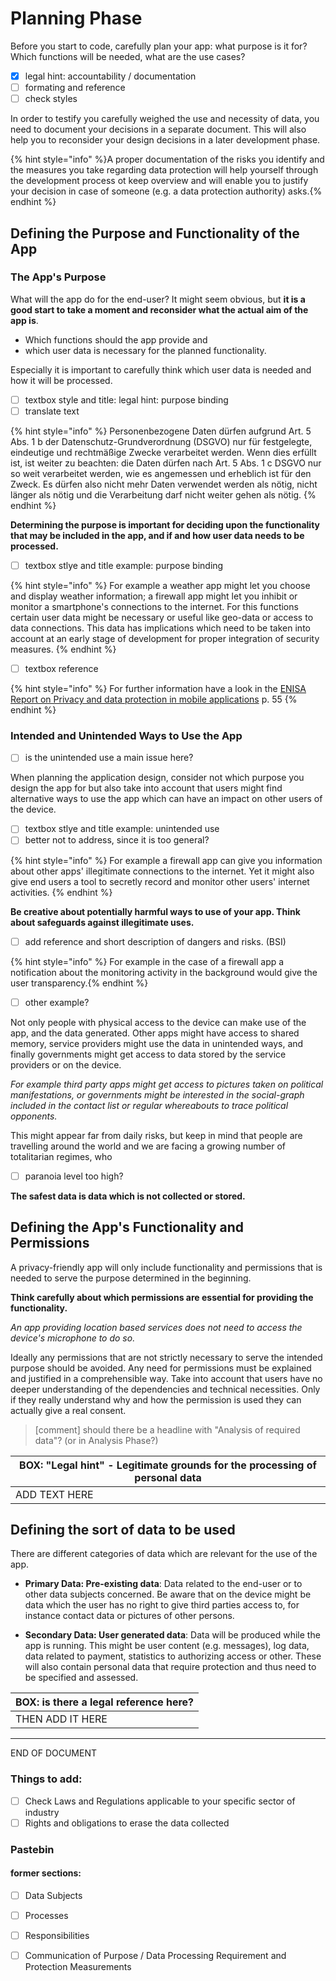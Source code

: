 # Planning Phase

Before you start to code, carefully plan your app: what purpose is it for? Which functions will be needed, what are the use cases?

* [x] legal hint: accountability / documentation
* [ ] formating and reference
* [ ] check styles

In order to testify you carefully weighed the use and necessity of data, you need to document your decisions in a separate document. This will also help you to reconsider your design decisions in a later development phase.

{% hint style="info" %}A proper documentation of the risks you identify and the measures you take regarding data protection will help yourself through the development process ot keep overview and will enable you to justify your decision in case of someone (e.g. a data protection authority) asks.{% endhint %}

## Defining the Purpose and Functionality of the App

### The App's Purpose

What will the app do for the end-user? It might seem obvious, but **it is a good start to take a moment and reconsider what the actual aim of the app is**.

* Which functions should the app provide and
* which user data is necessary for the planned functionality.

Especially it is important to carefully think which user data is needed and how it will be processed.

* [ ] textbox style and title: legal hint: purpose binding
* [ ] translate text

{% hint style="info" %} Personenbezogene Daten dürfen aufgrund Art. 5 Abs. 1 b der Datenschutz-Grundverordnung (DSGVO) nur für festgelegte, eindeutige und rechtmäßige Zwecke verarbeitet werden. Wenn dies erfüllt ist, ist weiter zu beachten: die Daten dürfen nach Art. 5 Abs. 1 c DSGVO nur so weit verarbeitet werden, wie es angemessen und erheblich ist für den Zweck. Es dürfen also nicht mehr Daten verwendet werden als nötig, nicht länger als nötig und die Verarbeitung darf nicht weiter gehen als nötig. {% endhint %}

**Determining the purpose is important for deciding upon the functionality that may be included in the app, and if and how user data needs to be processed.**

* [ ] textbox stlye and title example: purpose binding

{% hint style="info" %} For example a weather app might let you choose and display weather information; a firewall app might let you inhibit or monitor a smartphone's connections to the internet. For this functions certain user data might be necessary or useful like geo-data or access to data connections. This data has implications which need to be taken into account at an early stage of development for proper integration of security measures.  {% endhint %}

* [ ] textbox reference

{% hint style="info" %} For further information have a look in the  [ENISA Report on Privacy and data protection in mobile applications](https://www.enisa.europa.eu/publications/privacy-and-data-protection-in-mobile-applications) p. 55  {% endhint %}


### Intended and Unintended Ways to Use the App

* [ ] is the unintended use a main issue here?

When planning the application design, consider not which purpose you design the app for but also take into account that users might find alternative ways to use the app which can have an impact on other users of the device.

* [ ] textbox stlye and title example: unintended use
* [ ] better not to address, since it is too general?

{% hint style="info" %}
For example a firewall app can give you information about other apps' illegitimate connections to the internet. Yet it might also give end users a tool to secretly record and monitor other users' internet activities.
{% endhint %}

**Be creative about potentially harmful ways to use of your app. Think about safeguards against illegitimate uses.**

* [ ] add reference and short description of dangers and risks. (BSI)

{% hint style="info" %}
For example in the case of a firewall app a notification about the monitoring activity in the background would give the user transparency.{% endhint %}

* [ ] other example?

Not only people with physical access to the device can make use of the app, and the data generated. Other apps might have access to shared memory, service providers might use the data in unintended ways, and finally governments might get access to data stored by the service providers or on the device.

*For example third party apps might get access to pictures taken on political manifestations, or governments might be interested in the social-graph included in the contact list or regular whereabouts to trace political opponents.*

This might appear far from daily risks, but keep in mind that people are travelling around the world and we are facing  a growing number of totalitarian regimes, who 

* [ ] paranoia level too high?

**The safest data is data which is not collected or stored.**


## Defining the App's Functionality and Permissions

A privacy-friendly app will only include functionality and permissions that is needed to serve the purpose determined in the beginning.

**Think carefully about which permissions are essential for providing the functionality.**

_An app providing location based services does not need to access the device's microphone to do so._

Ideally any permissions that are not strictly necessary to serve the intended purpose should be avoided. Any need for permissions must be explained and justified in a comprehensible way. Take into account that users have no deeper understanding of the dependencies and technical necessities. Only if they really understand why and how the permission is used they can actually give a real consent.

> \[comment\] should there be a headline with "Analysis of required data"? \(or in Analysis Phase?\)

| BOX: "Legal hint" - Legitimate grounds for the processing of personal data |
|---|
| ADD TEXT HERE|

## Defining the sort of data to be used

There are different categories of data which are relevant for the use of the app.

 - **Primary Data: Pre-existing data**: Data related to the end-user or to other data subjects concerned. Be aware that on the device might be data which the user has no right to give third parties access to, for instance contact data or pictures of other persons.

 - **Secondary Data: User generated data**: Data will be produced while the app is running. This might be user content (e.g. messages), log data, data related to payment, statistics to authorizing access or other. These will also contain personal data that require protection and thus need to be specified and assessed.

| BOX: is there a legal reference here? |
|---|
| THEN ADD IT HERE |

***
END OF DOCUMENT

### Things to add:

* [ ] Check Laws and Regulations applicable to your specific sector of industry
* [ ] Rights and obligations to erase the data collected

### Pastebin

#### former sections:

* [ ] Data Subjects
* [ ] Processes
* [ ] Responsibilities
* [ ] Communication of Purpose / Data Processing Requirement and Protection Measurements

